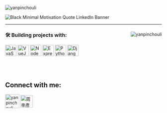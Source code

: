 <p align="left"><img src="https://komarev.com/ghpvc/?username=yanpinchouli&label=Profile%20views&color=0e75b6&style=flat" alt="yanpinchouli" /></p>

![Black Minimal Motivation Quote LinkedIn Banner](https://github.com/yanpinchouli/yanpinchouli/assets/91281982/97d0fcd3-4485-4a8b-892d-fa9dd660b166)
<hr>
<div align="left">
  <p>
    <img align="right" src="https://github-readme-stats.vercel.app/api/top-langs?username=yanpinchouli&show_icons=true&locale=en&layout=compact&theme=dark" alt="yanpinchouli" />
  </p>  

  <h3>🛠️ Building projects with:</h3>
  <p align="left">
    <a href="https://developer.mozilla.org/en-US/docs/Web/JavaScript" target="_blank" rel="noreferrer"><img src="https://raw.githubusercontent.com/danielcranney/readme-generator/main/public/icons/skills/javascript-colored.svg" width="36" height="36" alt="JavaScript" /></a>
    <a href="https://vuejs.org/" target="_blank" rel="noreferrer"><img src="https://github.com/user-attachments/assets/1a772a14-1554-41ee-b347-f6331b200eff" width="36" height="36" alt="VueJS" /></a>
    <a href="https://nodejs.org/en/" target="_blank" rel="noreferrer"><img src="https://raw.githubusercontent.com/danielcranney/readme-generator/main/public/icons/skills/nodejs-colored.svg" width="36" height="36" alt="NodeJS" /></a>
    <a href="https://expressjs.com/" target="_blank" rel="noreferrer"><img src="https://github.com/yanpinchouli/yanpinchouli/assets/91281982/03392753-3074-4fd8-bbcd-bbe77dae14b1" width="36" height="36" alt="ExpressJS" /></a>
    <a href="https://www.python.org/" target="_blank" rel="noreferrer"><img src="https://github.com/yanpinchouli/yanpinchouli/assets/91281982/2b9eabbd-c52c-4aca-ba3f-c305562d7337" width="36" height="36" alt="Python" /></a>
    <a href="https://www.djangoproject.com/" target="_blank" rel="noreferrer"><img src="https://github.com/yanpinchouli/yanpinchouli/assets/91281982/af1c86f9-b595-4f63-ae3b-21d2a4cc60c9" width="36" height="36" alt="Django" /></a>
  </p>
  </br>
  </br>
  <h2>Connect with me:</h2>
  <p>
    <a href="https://twitter.com/yanpinchouli" target="_blank"><img align="center" src="https://github.com/yanpinchouli/yanpinchouli/assets/91281982/e4e5bc31-92e0-4b0c-988c-36e32ad0f6ae" alt="yanpinchouli" width="45" /></a>
    <a href="https://www.linkedin.com/in/yanpinchouli/" target="_blank"><img align="center" src="https://github.com/yanpinchouli/yanpinchouli/assets/91281982/f85684b4-abaf-4cc3-b1cc-bfc13a57c443" alt="周李彥品" width="40" /></a>
  </p>
</div>
